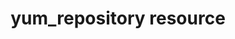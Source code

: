 ---
resource_reference: true
common_resource_functionality_multiple_packages: false
common_resource_functionality_resources_common_windows_security: false
cookbook_file_specificity: false
debug_recipes_chef_shell: false
handler_custom: false
handler_types: false
nameless_apt_update: false
nameless_build_essential: false
properties_multiple_packages: false
properties_resources_common_windows_security: false
properties_shortcode:
ps_credential_helper: false
registry_key: false
remote_directory_recursive_directories: false
remote_file_prevent_re_downloads: false
remote_file_unc_path: false
resource_directory_recursive_directories: false
resource_package_options: false
resources_common_atomic_update: false
resources_common_guard_interpreter: false
resources_common_guards: true
resources_common_notification: true
resources_common_properties: true
ruby_style_basics_chef_log: false
syntax_shortcode:
template_requirements: false
unit_file_verification: false
title: yum_repository resource
resource: yum_repository
aliases:
- "/resource_yum_repository.html"
menu:
  infra:
    title: yum_repository
    identifier: chef_infra/cookbook_reference/resources/yum_repository yum_repository
    parent: chef_infra/cookbook_reference/resources
resource_description_list:
- markdown: Use the **yum_repository** resource to manage a Yum repository configuration
    file located at `/etc/yum.repos.d/repositoryid.repo` on the local machine. This
    configuration file specifies which repositories to reference, how to handle cached
    data, etc.
resource_new_in: '12.14'
syntax_full_code_block: |-
  yum_repository 'name' do
    baseurl                    String, Array
    clean_metadata             true, false # default value: true
    cost                       String
    description                String # default value: "Yum Repository"
    enabled                    true, false # default value: true
    enablegroups               true, false
    exclude                    String
    failovermethod             String
    fastestmirror_enabled      true, false
    gpgcheck                   true, false # default value: true
    gpgkey                     String, Array
    http_caching               String
    include_config             String
    includepkgs                String
    keepalive                  true, false
    make_cache                 true, false # default value: true
    max_retries                String, Integer
    metadata_expire            String
    metalink                   String
    mirror_expire              String
    mirrorlist                 String
    mirrorlist_expire          String
    mode                       String, Integer # default value: "0644"
    options                    Hash
    password                   String
    priority                   String
    proxy                      String
    proxy_password             String
    proxy_username             String
    repo_gpgcheck              true, false
    report_instanceid          true, false
    repositoryid               String # default value: 'name' unless specified
    skip_if_unavailable        true, false
    source                     String
    sslcacert                  String
    sslclientcert              String
    sslclientkey               String
    sslverify                  true, false
    throttle                   String, Integer
    timeout                    String
    username                   String
    action                     Symbol # defaults to :create if not specified
  end
syntax_properties_list:
syntax_full_properties_list:
- "`yum_repository` is the resource."
- "`name` is the name given to the resource block."
- "`action` identifies which steps Chef Infra Client will take to bring the node into
  the desired state."
- "`baseurl`, `clean_metadata`, `cost`, `description`, `enabled`, `enablegroups`,
  `exclude`, `failovermethod`, `fastestmirror_enabled`, `gpgcheck`, `gpgkey`, `http_caching`,
  `include_config`, `includepkgs`, `keepalive`, `make_cache`, `max_retries`, `metadata_expire`,
  `metalink`, `mirror_expire`, `mirrorlist`, `mirrorlist_expire`, `mode`, `options`,
  `password`, `priority`, `proxy`, `proxy_password`, `proxy_username`, `repo_gpgcheck`,
  `report_instanceid`, `repositoryid`, `skip_if_unavailable`, `source`, `sslcacert`,
  `sslclientcert`, `sslclientkey`, `sslverify`, `throttle`, `timeout`, and `username`
  are the properties available to this resource."
actions_list:
  :create:
    markdown: Create a repository based on the properties.
  :makecache:
    markdown: Force the creation of the repository cache. This is also done automatically when a repository is updated.
  :nothing:
    shortcode: resources_common_actions_nothing.md
  :remove:
    markdown: Remove a repository. 
properties_list:
- property: baseurl
  ruby_type: String, Array
  required: false
  description_list:
  - markdown: URL to the directory where the Yum repository's `repodata` directory
      lives. Can be an `http://`, `https://` or a `ftp://` URLs. You can specify multiple
      URLs in one `baseurl` statement.
- property: clean_metadata
  ruby_type: true, false
  required: false
  default_value: 'true'
  description_list:
  - markdown: Specifies whether you want to purge all of the packages downloaded from
      a Yum repository and held in a cache directory.
- property: cost
  ruby_type: String
  required: false
  description_list:
  - markdown: Relative cost of accessing this repository. Useful for weighing one
      repo's packages as greater/less than any other.
- property: description
  ruby_type: String
  required: false
  default_value: Yum Repository
  description_list:
  - markdown: Descriptive name for the repository channel and maps to the 'name' parameter
      in a repository .conf.
- property: enabled
  ruby_type: true, false
  required: false
  default_value: 'true'
  description_list:
  - markdown: Specifies whether or not Yum should use this repository.
- property: enablegroups
  ruby_type: true, false
  required: false
  description_list:
  - markdown: Specifies whether Yum will allow the use of package groups for this
      repository.
- property: exclude
  ruby_type: String
  required: false
  description_list:
  - markdown: List of packages to exclude from updates or installs. This should be
      a space separated list. Shell globs using wildcards (eg. * and ?) are allowed.
- property: failovermethod
  ruby_type: String
  required: false
  description_list:
  - markdown: Method to determine how to switch to a new server if the current one
      fails, which can either be `roundrobin` or `priority`. `roundrobin` randomly
      selects a URL out of the list of URLs to start with and proceeds through each
      of them as it encounters a failure contacting the host. `priority` starts from
      the first `baseurl` listed and reads through them sequentially.
- property: fastestmirror_enabled
  ruby_type: true, false
  required: false
  description_list:
  - markdown: Specifies whether to use the fastest mirror from a repository configuration
      when more than one mirror is listed in that configuration.
- property: gpgcheck
  ruby_type: true, false
  required: false
  default_value: 'true'
  description_list:
  - markdown: Specifies whether or not Yum should perform a GPG signature check on
      the packages received from a repository.
- property: gpgkey
  ruby_type: String, Array
  required: false
  description_list:
  - markdown: |-
      URL pointing to the ASCII-armored GPG key file for the repository. This is used if Yum needs a public key to verify a package and the required key hasn't been imported into the RPM database. If this option is set, Yum will automatically import the key from the specified URL. Multiple URLs may be specified in the same manner as the baseurl option. If a GPG key is required to install a package from a repository, all keys specified for that repository will be installed.
      Multiple URLs may be specified in the same manner as the baseurl option. If a GPG key is required to install a package from a repository, all keys specified for that repository will be installed.
- property: http_caching
  ruby_type: String
  required: false
  allowed_values: '"all", "none", "packages"'
  description_list:
  - markdown: "Determines how upstream HTTP caches are instructed to handle any\n\
      HTTP downloads that Yum does. This option can take the following\nvalues:\n\n\
      -   `all` means that all HTTP downloads should be cached.\n-   `packages` means\
      \ that only RPM package downloads should be\n    cached, but not repository\
      \ metadata downloads.\n-   `none` means that no HTTP downloads should be cached.\n\
      \nThe default is `all`. This is recommended unless you are\nexperiencing caching\
      \ related issues."
- property: include_config
  ruby_type: String
  required: false
  description_list:
  - markdown: An external configuration file using the format `url://to/some/location`.
- property: includepkgs
  ruby_type: String
  required: false
  description_list:
  - markdown: Inverse of exclude property. This is a list of packages you want to
      use from a repository. If this option lists only one package then that is all
      Yum will ever see from the repository.
- property: keepalive
  ruby_type: true, false
  required: false
  description_list:
  - markdown: Determines whether or not HTTP/1.1 `keep-alive` should be used with
      this repository.
- property: make_cache
  ruby_type: true, false
  required: false
  default_value: 'true'
  description_list:
  - markdown: Determines whether package files downloaded by Yum stay in cache directories.
      By using cached data, you can carry out certain operations without a network
      connection.
- property: max_retries
  ruby_type: String, Integer
  required: false
  description_list:
  - markdown: Number of times any attempt to retrieve a file should retry before returning
      an error. Setting this to `0` makes Yum try forever.
- property: metadata_expire
  ruby_type: String
  required: false
  description_list:
  - markdown: 'Time (in seconds) after which the metadata will expire. If the

      current metadata downloaded is less than the value specified, then

      Yum will not update the metadata against the repository. If you find

      that Yum is not downloading information on updates as often as you

      would like lower the value of this option. You can also change from

      the default of using seconds to using days, hours or minutes by

      appending a ''d'', ''h'' or ''m'' respectively. The default is six hours

      to compliment yum-updates running once per hour. It is also possible

      to use the word `never`, meaning that the metadata will never

      expire. Note: When using a metalink file, the metalink must always

      be newer than the metadata for the repository due to the validation,

      so this timeout also applies to the metalink file.'
  - note:
    - markdown: 'When using a metalink file, the metalink must always be newer than

        the metadata for the repository due to the validation, so this

        timeout also applies to the metalink file.'
- property: metalink
  ruby_type: String
  required: false
  description_list:
  - markdown: Specifies a URL to a metalink file for the repomd.xml, a list of mirrors
      for the entire repository are generated by converting the mirrors for the repomd.xml
      file to a baseurl.
- property: mirror_expire
  ruby_type: String
  required: false
  description_list:
  - markdown: 'Time (in seconds) after which the mirrorlist locally cached will

      expire. If the current mirrorlist is less than this many seconds old

      then Yum will not download another copy of the mirrorlist, it has

      the same extra format as metadata_expire. If you find that Yum is

      not downloading the mirrorlists as often as you would like lower the

      value of this option. You can also change from the default of using

      seconds to using days, hours or minutes by appending a ''d'', ''h'' or

      ''m'' respectively.'
- property: mirrorlist
  ruby_type: String
  required: false
  description_list:
  - markdown: URL to a file containing a list of baseurls. This can be used instead
      of or with the baseurl option. Substitution variables, described below, can
      be used with this option.
- property: mirrorlist_expire
  ruby_type: String
  required: false
  description_list:
  - markdown: 'Specifies the time (in seconds) after which the mirrorlist locally

      cached will expire. If the current mirrorlist is less than the value

      specified, then Yum will not download another copy of the

      mirrorlist. You can also change from the default of using seconds to

      using days, hours or minutes by appending a ''d'', ''h'' or ''m''

      respectively.'
- property: mode
  ruby_type: String, Integer
  required: false
  default_value: '"0644"'
  description_list:
  - markdown: 'Permissions mode of .repo file on disk. This is useful for scenarios

      where secrets are in the repo file. If this value is set to ''600'',

      normal users will not be able to use Yum search, Yum info, etc.'
- property: options
  ruby_type: Hash
  required: false
  description_list:
  - markdown: Specifies the repository options.
- property: password
  ruby_type: String
  required: false
  description_list:
  - markdown: Password to use with the username for basic authentication.
- property: priority
  ruby_type: String
  required: false
  description_list:
  - markdown: 'Assigns a priority to a repository where the priority value is

      between ''1'' and ''99'' inclusive. Priorities are used to enforce

      ordered protection of repositories. Packages from repositories with

      a lower priority (higher numerical value) will never be used to

      upgrade packages that were installed from a repository with a higher

      priority (lower numerical value). The repositories with the lowest

      numerical priority number have the highest priority.'
- property: proxy
  ruby_type: String
  required: false
  description_list:
  - markdown: URL to the proxy server that Yum should use.
- property: proxy_password
  ruby_type: String
  required: false
  description_list:
  - markdown: Password for this proxy.
- property: proxy_username
  ruby_type: String
  required: false
  description_list:
  - markdown: Username to use for proxy.
- property: repo_gpgcheck
  ruby_type: true, false
  required: false
  description_list:
  - markdown: Determines whether or not Yum should perform a GPG signature check on
      the repodata from this repository.
- property: report_instanceid
  ruby_type: true, false
  required: false
  description_list:
  - markdown: Determines whether to report the instance ID when using Amazon Linux
      AMIs and repositories.
- property: repositoryid
  ruby_type: String
  required: false
  default_value: The resource block's name
  description_list:
  - markdown: An optional property to set the repository name if it differs from the
      resource block's name.
- property: skip_if_unavailable
  ruby_type: true, false
  required: false
  description_list:
  - markdown: Allow yum to continue if this repository cannot be contacted for any
      reason.
- property: source
  ruby_type: String
  required: false
  description_list:
  - markdown: Use a custom template source instead of the default one.
- property: sslcacert
  ruby_type: String
  required: false
  description_list:
  - markdown: Path to the directory containing the databases of the certificate authorities
      Yum should use to verify SSL certificates.
- property: sslclientcert
  ruby_type: String
  required: false
  description_list:
  - markdown: Path to the SSL client certificate Yum should use to connect to repos/remote
      sites.
- property: sslclientkey
  ruby_type: String
  required: false
  description_list:
  - markdown: Path to the SSL client key Yum should use to connect to repos/remote
      sites.
- property: sslverify
  ruby_type: true, false
  required: false
  description_list:
  - markdown: Determines whether Yum will verify SSL certificates/hosts.
- property: throttle
  ruby_type: String, Integer
  required: false
  description_list:
  - markdown: Enable bandwidth throttling for downloads.
- property: timeout
  ruby_type: String
  required: false
  description_list:
  - markdown: Number of seconds to wait for a connection before timing out. Defaults
      to 30 seconds. This may be too short of a time for extremely overloaded sites.
- property: username
  ruby_type: String
  required: false
  description_list:
  - markdown: Username to use for basic authentication to a repository.
examples: |
  **Add an internal company repository**:

  ```ruby
  yum_repository 'OurCo' do
    description 'OurCo yum repository'
    mirrorlist 'http://artifacts.ourco.org/mirrorlist?repo=ourco-8&arch=$basearch'
    gpgkey 'http://artifacts.ourco.org/pub/yum/RPM-GPG-KEY-OURCO-8'
    action :create
  end
  ```ruby

  **Delete a repository**:

  ```ruby
  yum_repository 'CentOS-Media' do
    action :delete
  end
  ```
---